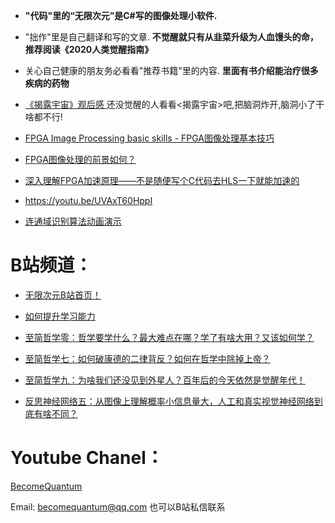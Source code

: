 * **"代码"里的“无限次元”是C#写的图像处理小软件.**
* "拙作"里是自己翻译和写的文章. **不觉醒就只有从韭菜升级为人血馒头的命，推荐阅读《2020人类觉醒指南》**
* 关心自己健康的朋友务必看看"推荐书籍"里的内容. **里面有书介绍能治疗很多疾病的药物**


* [《揭露宇宙》观后感 ](https://zhuanlan.zhihu.com/p/67901143) 还没觉醒的人看看<揭露宇宙>吧,把脑洞炸开,脑洞小了干啥都不行!
* [FPGA Image Processing basic skills - FPGA图像处理基本技巧](https://www.bilibili.com/read/cv13109706)
 
* [FPGA图像处理的前景如何？ ](https://www.bilibili.com/read/cv13109378)

* [深入理解FPGA加速原理——不是随便写个C代码去HLS一下就能加速的](https://zhuanlan.zhihu.com/p/149221232) 

* https://youtu.be/UVAxT60HppI
* [连通域识别算法动画演示](https://www.bilibili.com/video/av26067000)


# B站频道：
* [无限次元B站首页！](https://space.bilibili.com/2139404925)
* [如何提升学习能力](https://www.bilibili.com/video/BV1BL4y187xP)
* [至简哲学零：哲学要学什么？最大难点在哪？学了有啥大用？又该如何学？](https://www.bilibili.com/video/BV1FA411A7ZR)
* [至简哲学七：如何破康德的二律背反？如何在哲学中除掉上帝？](https://www.bilibili.com/video/BV1zh411W7JF)
* [至简哲学九：为啥我们还没见到外星人？百年后的今天依然是觉醒年代！](https://www.bilibili.com/video/BV1zL41147wt)

* [反思神经网络五：从图像上理解概率小信息量大，人工和真实视觉神经网络到底有啥不同？](https://www.bilibili.com/video/BV12Q4y1X74G)

# Youtube Chanel：

[BecomeQuantum](https://www.youtube.com/channel/UCvJH-Cp7SypXvJ-e0KSOo1A)

Email: becomequantum@qq.com
也可以B站私信联系
